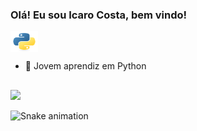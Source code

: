 ### Olá! Eu sou Icaro Costa, bem vindo!


  
</div>
<img align="center" alt="Rafa-Python" height="33" width="44" src="https://raw.githubusercontent.com/devicons/devicon/master/icons/python/python-original.svg">


- 🌱 Jovem aprendiz em Python

##

<a href="https://www.linkedin.com/in/icarorcosta/-45875016a" target="_blank"><img src="https://img.shields.io/badge/-LinkedIn-%230077B5?style=for-the-badge&logo=linkedin&logoColor=white" target="_blank"></a>


![Snake animation](https://github.com/icarokosta/icarokosta/blob/output/github-contribution-grid-snake.svg)

